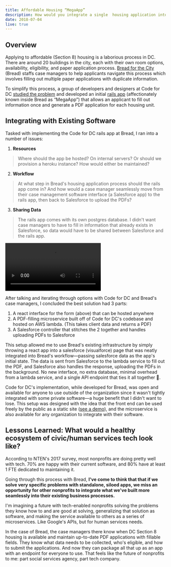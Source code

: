 ```yaml
---
title: Affordable Housing “MegaApp”
description: How would you integrate a single  housing application into an existing  nonprofit infrastructure?
date: 2018-07-04
live: true
---
```

## Overview

Applying to affordable (Section 8) housing is a laborious process in DC. There are around 20 buildings in the city, each with their own room options, availability, eligibility, and paper application process. [Bread for the City](http://breadforthecity.org) (Bread) staffs case managers to help applicants navigate this process which involves filling out multiple paper applications with duplicate information.

To simplify this process, a group of developers and designers at Code for DC <a href="http://sarahfathallah.com/district-housing/" target="\_blank">studied the problem</a> and developed an initial <a href="https://github.com/codefordc/districthousing" target="\_blank">rails app</a> (affectionately known inside Bread as “MegaApp”) that allows an applicant to fill out information once and generate a PDF application for each housing unit.

## Integrating with Existing Software

Tasked with implementing the Code for DC rails app at Bread, I ran into a number of issues:

1. **Resources**

> Where should the app be hosted? On internal servers? Or should we provision a heroku instance? How would either be maintained?

2. **Workflow**

> At what step in Bread's housing application process should the rails app come in? And how would a case manager seamlessly move from their case management software interface (a Salesforce app) to the rails app, then back to Salesforce to upload the PDFs?  

3. **Sharing Data**

> The rails app comes with its own postgres database. I didn't want case managers to have to fill in information that already exists in Salesforce, so data would have to be shared between Salesforce and the rails app.

<!-- Once to `POST` client information to the rails app, then again from the rails app to confirm and maybe even send back a PDF payload. -->

<video autoplay loop>
  <source src="/static/images/post-images/megaapp.mp4" type="video/mp4">
  <source src="/static/images/post-images/megaapp.ogg" type="video/ogg">
</video>

After talking and iterating through options with Code for DC and Bread's case managers, I concluded the best solution had 3 parts:

1. A react interface for the form (above) that can be hosted anywhere
2. A PDF-filling microservice built off of Code for DC's codebase and hosted on AWS lambda. (This takes client data and returns a PDF)
3. A Salesforce controller that stitches the 2 together and handles uploading PDFs to Salesforce

This setup allowed me to use Bread's existing infrastructure by simply throwing a react app into a salesforce (visualforce) page that was neatly integrated into Bread's workflow&mdash;passing salesforce data as the app's initial state. The data is sent from Salesforce to the lambda service to fill out the PDF, and Salesforce also handles the response, uploading the PDFs in the background. No new interface, no extra database, minimal overhead from a lambda service, and a single API endpoint that ties it all together 👐.

Code for DC's implementation, while developed for Bread, was open and available for anyone to use outside of the organization since it wasn't tightly integrated with some private software&mdash;a huge benefit that I didn't want to lose. This setup was designed with the idea that the front end can be used freely by the public as a static site ([see a demo](https://lomaxrx.github.io/districthousing-force/)), and the microservice is also available for any organization to integrate with their software.

## Lessons Learned: What would a healthy ecosystem of civic/human services tech look like?  

According to NTEN's 2017 survey, most nonprofits are doing pretty well with tech. 70% are happy with their current software, and 80% have at least 1 FTE dedicated to maintaining it.

Going through this process with Bread, **I've come to think that that if we solve very specific problems with standalone, siloed apps, we miss an opportunity for other nonprofits to integrate what we've built more seamlessly into their existing business processes.**

I'm imagining a future with tech-enabled nonprofits solving the problems they know how to and are good at solving, generalizing that solution as software, and making the service available to others as a series of microservices. Like Google's APIs, but for human services needs.

In the case of Bread, the case managers there know when DC Section 8 housing is available and maintain up-to-date PDF applications with fillable fields. They know what data needs to be collected, who's eligible, and how to submit the applications. And now they can package all that up as an app with an endpoint for everyone to use. That feels like the future of nonprofits to me: part social services agency, part tech company.  
